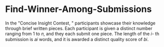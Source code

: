 # Find-Winner-Among-Submissions
In the "Concise Insight Contest, " participants showcase their knowledge through brief written pieces. Each participant is given a distinct number ranging from 1 to 𝑛, and they each submit one piece. The length of the 𝑖- th submission is 𝑎𝑖 words, and it is awarded a distinct quality score of 𝑏𝑖. 
